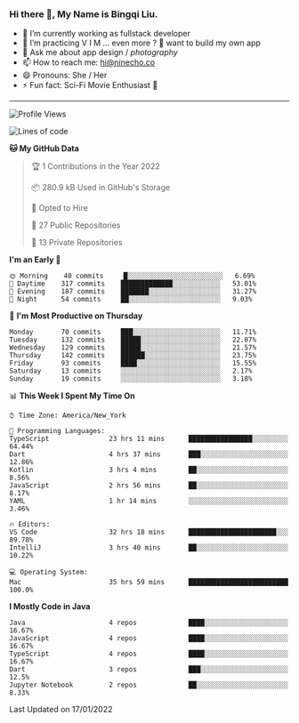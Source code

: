 ### Hi there 👋, My Name is Bingqi Liu.

- 🔭 I’m currently working as fullstack developer
- 🌱 I’m practicing V I M ... even more ? 🤨 want to build my own app
- 💬 Ask me about app design / *photography*
- 📫 How to reach me: hi@ninecho.co
- 😄 Pronouns: She / Her
- ⚡ Fun fact: Sci-Fi Movie Enthusiast 🚀

---

<!--START_SECTION:waka-->
![Profile Views](http://img.shields.io/badge/Profile%20Views-0-blue)

![Lines of code](https://img.shields.io/badge/From%20Hello%20World%20I%27ve%20Written-819%20Thousand%20lines%20of%20code-blue)

**🐱 My GitHub Data** 

> 🏆 1 Contributions in the Year 2022
 > 
> 📦 280.9 kB Used in GitHub's Storage 
 > 
> 💼 Opted to Hire
 > 
> 📜 27 Public Repositories 
 > 
> 🔑 13 Private Repositories  
 > 
**I'm an Early 🐤** 

```text
🌞 Morning    40 commits     █░░░░░░░░░░░░░░░░░░░░░░░░   6.69% 
🌆 Daytime    317 commits    █████████████░░░░░░░░░░░░   53.01% 
🌃 Evening    187 commits    ███████░░░░░░░░░░░░░░░░░░   31.27% 
🌙 Night      54 commits     ██░░░░░░░░░░░░░░░░░░░░░░░   9.03%

```
📅 **I'm Most Productive on Thursday** 

```text
Monday       70 commits     ███░░░░░░░░░░░░░░░░░░░░░░   11.71% 
Tuesday      132 commits    █████░░░░░░░░░░░░░░░░░░░░   22.07% 
Wednesday    129 commits    █████░░░░░░░░░░░░░░░░░░░░   21.57% 
Thursday     142 commits    ██████░░░░░░░░░░░░░░░░░░░   23.75% 
Friday       93 commits     ████░░░░░░░░░░░░░░░░░░░░░   15.55% 
Saturday     13 commits     ░░░░░░░░░░░░░░░░░░░░░░░░░   2.17% 
Sunday       19 commits     ░░░░░░░░░░░░░░░░░░░░░░░░░   3.18%

```


📊 **This Week I Spent My Time On** 

```text
⌚︎ Time Zone: America/New_York

💬 Programming Languages: 
TypeScript               23 hrs 11 mins      ████████████████░░░░░░░░░   64.44% 
Dart                     4 hrs 37 mins       ███░░░░░░░░░░░░░░░░░░░░░░   12.86% 
Kotlin                   3 hrs 4 mins        ██░░░░░░░░░░░░░░░░░░░░░░░   8.56% 
JavaScript               2 hrs 56 mins       ██░░░░░░░░░░░░░░░░░░░░░░░   8.17% 
YAML                     1 hr 14 mins        ░░░░░░░░░░░░░░░░░░░░░░░░░   3.46%

🔥 Editors: 
VS Code                  32 hrs 18 mins      ██████████████████████░░░   89.78% 
IntelliJ                 3 hrs 40 mins       ██░░░░░░░░░░░░░░░░░░░░░░░   10.22%

💻 Operating System: 
Mac                      35 hrs 59 mins      █████████████████████████   100.0%

```

**I Mostly Code in Java** 

```text
Java                     4 repos             ████░░░░░░░░░░░░░░░░░░░░░   16.67% 
JavaScript               4 repos             ████░░░░░░░░░░░░░░░░░░░░░   16.67% 
TypeScript               4 repos             ████░░░░░░░░░░░░░░░░░░░░░   16.67% 
Dart                     3 repos             ███░░░░░░░░░░░░░░░░░░░░░░   12.5% 
Jupyter Notebook         2 repos             ██░░░░░░░░░░░░░░░░░░░░░░░   8.33%

```



 Last Updated on 17/01/2022
<!--END_SECTION:waka-->
